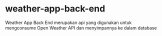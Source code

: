 # weather-app-back-end

Weather App Back End merupakan api yang digunakan untuk mengconsume Open Weather API dan menyimpannya ke dalam database
